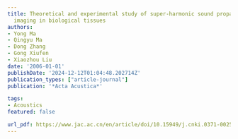 ```yaml
---
title: Theoretical and experimental study of super-harmonic sound propagation and
  imaging in biological tissues
authors:
- Yong Ma
- Qingyu Ma
- Dong Zhang
- Gong Xiufen
- Xiaozhou Liu
date: '2006-01-01'
publishDate: '2024-12-12T01:04:48.202714Z'
publication_types: ["article-journal"]
publication: '*Acta Acustica*'

tags:
- Acoustics
featured: false

url_pdf: https://www.jac.ac.cn/en/article/doi/10.15949/j.cnki.0371-0025.2006.05.007
---
```

